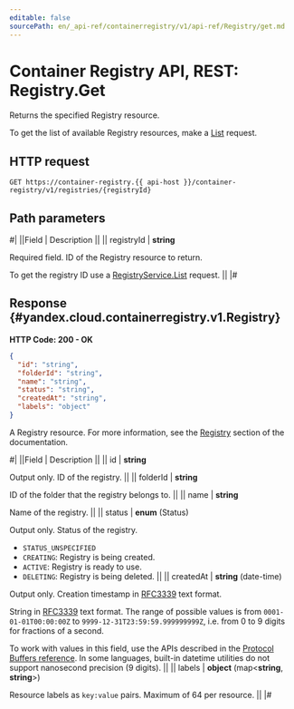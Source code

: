 ```yaml
---
editable: false
sourcePath: en/_api-ref/containerregistry/v1/api-ref/Registry/get.md
---
```


# Container Registry API, REST: Registry.Get

Returns the specified Registry resource.

To get the list of available Registry resources, make a [List](/docs/container-registry/api-ref/Registry/list#List) request.

## HTTP request

```
GET https://container-registry.{{ api-host }}/container-registry/v1/registries/{registryId}
```

## Path parameters

#|
||Field | Description ||
|| registryId | **string**

Required field. ID of the Registry resource to return.

To get the registry ID use a [RegistryService.List](/docs/container-registry/api-ref/Registry/list#List) request. ||
|#

## Response {#yandex.cloud.containerregistry.v1.Registry}

**HTTP Code: 200 - OK**

```json
{
  "id": "string",
  "folderId": "string",
  "name": "string",
  "status": "string",
  "createdAt": "string",
  "labels": "object"
}
```

A Registry resource. For more information, see the [Registry](/docs/container-registry/concepts/registry) section of the documentation.

#|
||Field | Description ||
|| id | **string**

Output only. ID of the registry. ||
|| folderId | **string**

ID of the folder that the registry belongs to. ||
|| name | **string**

Name of the registry. ||
|| status | **enum** (Status)

Output only. Status of the registry.

- `STATUS_UNSPECIFIED`
- `CREATING`: Registry is being created.
- `ACTIVE`: Registry is ready to use.
- `DELETING`: Registry is being deleted. ||
|| createdAt | **string** (date-time)

Output only. Creation timestamp in [RFC3339](https://www.ietf.org/rfc/rfc3339.txt) text format.

String in [RFC3339](https://www.ietf.org/rfc/rfc3339.txt) text format. The range of possible values is from
`0001-01-01T00:00:00Z` to `9999-12-31T23:59:59.999999999Z`, i.e. from 0 to 9 digits for fractions of a second.

To work with values in this field, use the APIs described in the
[Protocol Buffers reference](https://developers.google.com/protocol-buffers/docs/reference/overview).
In some languages, built-in datetime utilities do not support nanosecond precision (9 digits). ||
|| labels | **object** (map<**string**, **string**>)

Resource labels as `key:value` pairs. Maximum of 64 per resource. ||
|#